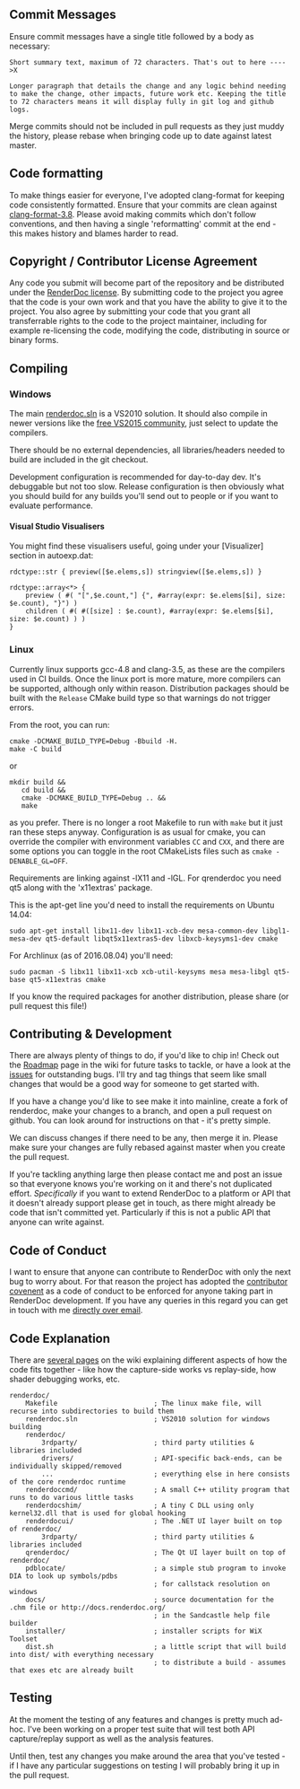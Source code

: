 Commit Messages
---------------

Ensure commit messages have a single title followed by a body as necessary:

```
Short summary text, maximum of 72 characters. That's out to here ---->X

Longer paragraph that details the change and any logic behind needing
to make the change, other impacts, future work etc. Keeping the title
to 72 characters means it will display fully in git log and github logs.
```

Merge commits should not be included in pull requests as they just muddy the history, please rebase when bringing code up to date against latest master.

Code formatting
---------------

To make things easier for everyone, I've adopted clang-format for keeping code consistently formatted. Ensure that your commits are clean against [clang-format-3.8](http://llvm.org/releases/3.8.0/tools/clang/docs/ClangFormatStyleOptions.html). Please avoid making commits which don't follow conventions, and then having a single 'reformatting' commit at the end - this makes history and blames harder to read.

Copyright / Contributor License Agreement
--------------

Any code you submit will become part of the repository and be distributed under the [RenderDoc license](LICENSE.md). By submitting code to the project you agree that the code is your own work and that you have the ability to give it to the project. You also agree by submitting your code that you grant all transferrable rights to the code to the project maintainer, including for example re-licensing the code, modifying the code, distributing in source or binary forms.

Compiling
--------------

### Windows

The main [renderdoc.sln](renderdoc.sln) is a VS2010 solution. It should also compile in newer versions like the [free VS2015 community](https://www.visualstudio.com/en-us/downloads/download-visual-studio-vs.aspx), just select to update the compilers.

There should be no external dependencies, all libraries/headers needed to build are included in the git checkout.

Development configuration is recommended for day-to-day dev. It's debuggable but not too slow. Release configuration is then obviously what you should build for any builds you'll send out to people or if you want to evaluate performance.

#### Visual Studio Visualisers

You might find these visualisers useful, going under your [Visualizer] section in autoexp.dat:

    rdctype::str { preview([$e.elems,s]) stringview([$e.elems,s]) }

    rdctype::array<*> {
        preview ( #( "[",$e.count,"] {", #array(expr: $e.elems[$i], size: $e.count), "}") )
        children ( #( #([size] : $e.count), #array(expr: $e.elems[$i], size: $e.count) ) )
    }

### Linux

Currently linux supports gcc-4.8 and clang-3.5, as these are the compilers used in CI builds. Once the linux port is more mature, more compilers can be supported, although only within reason. Distribution packages should be built with the `Release` CMake build type so that warnings do not trigger errors.

From the root, you can run:

```
cmake -DCMAKE_BUILD_TYPE=Debug -Bbuild -H.
make -C build
```

or

```
mkdir build &&
   cd build &&
   cmake -DCMAKE_BUILD_TYPE=Debug .. &&
   make
```

as you prefer. There is no longer a root Makefile to run with `make` but it just ran these steps anyway. Configuration is as usual for cmake, you can override the compiler with environment variables `CC` and `CXX`, and there are some options you can toggle in the root CMakeLists files such as `cmake -DENABLE_GL=OFF`.

Requirements are linking against -lX11 and -lGL. For qrenderdoc you need qt5 along with the 'x11extras' package.

This is the apt-get line you'd need to install the requirements on Ubuntu 14.04:

```
sudo apt-get install libx11-dev libx11-xcb-dev mesa-common-dev libgl1-mesa-dev qt5-default libqt5x11extras5-dev libxcb-keysyms1-dev cmake
```

For Archlinux (as of 2016.08.04) you'll need:

```
sudo pacman -S libx11 libx11-xcb xcb-util-keysyms mesa mesa-libgl qt5-base qt5-x11extras cmake
```

If you know the required packages for another distribution, please share (or pull request this file!)

Contributing & Development
--------------------------

There are always plenty of things to do, if you'd like to chip in! Check out the [Roadmap](https://github.com/baldurk/renderdoc/wiki/Roadmap) page in the wiki for future tasks to tackle, or have a look at the [issues](https://github.com/baldurk/renderdoc/issues) for outstanding bugs. I'll try and tag things that seem like small changes that would be a good way for someone to get started with.

If you have a change you'd like to see make it into mainline, create a fork of renderdoc, make your changes to a branch, and open a pull request on github. You can look around for instructions on that - it's pretty simple.

We can discuss changes if there need to be any, then merge it in. Please make sure your changes are fully rebased against master when you create the pull request.

If you're tackling anything large then please contact me and post an issue so that everyone knows you're working on it and there's not duplicated effort. *Specifically* if you want to extend RenderDoc to a platform or API that it doesn't already support please get in touch, as there might already be code that isn't committed yet. Particularly if this is not a public API that anyone can write against.

Code of Conduct
--------------

I want to ensure that anyone can contribute to RenderDoc with only the next bug to worry about. For that reason the project has adopted the [contributor covenent](CODE_OF_CONDUCT.md) as a code of conduct to be enforced for anyone taking part in RenderDoc development. If you have any queries in this regard you can get in touch with me [directly over email](mailto:baldurk@baldurk.org).

Code Explanation
--------------

There are [several pages](https://github.com/baldurk/renderdoc/wiki/Code-Dives) on the wiki explaining different aspects of how the code fits together - like how the capture-side works vs replay-side, how shader debugging works, etc.

    renderdoc/ 
        Makefile                        ; The linux make file, will recurse into subdirectories to build them
        renderdoc.sln                   ; VS2010 solution for windows building
        renderdoc/
            3rdparty/                   ; third party utilities & libraries included
            drivers/                    ; API-specific back-ends, can be individually skipped/removed
            ...                         ; everything else in here consists of the core renderdoc runtime
        renderdoccmd/                   ; A small C++ utility program that runs to do various little tasks
        renderdocshim/                  ; A tiny C DLL using only kernel32.dll that is used for global hooking
        renderdocui/                    ; The .NET UI layer built on top of renderdoc/
            3rdparty/                   ; third party utilities & libraries included
        qrenderdoc/                     ; The Qt UI layer built on top of renderdoc/
        pdblocate/                      ; a simple stub program to invoke DIA to look up symbols/pdbs
                                        ; for callstack resolution on windows
        docs/                           ; source documentation for the .chm file or http://docs.renderdoc.org/
                                        ; in the Sandcastle help file builder
        installer/                      ; installer scripts for WiX Toolset
        dist.sh                         ; a little script that will build into dist/ with everything necessary
                                        ; to distribute a build - assumes that exes etc are already built

Testing
--------------

At the moment the testing of any features and changes is pretty much ad-hoc. I've been working on a proper test suite that will test both API capture/replay support as well as the analysis features.

Until then, test any changes you make around the area that you've tested - if I have any particular suggestions on testing I will probably bring it up in the pull request.
